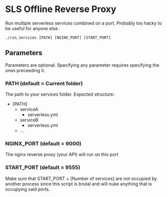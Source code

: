# SLS Offline Reverse Proxy

Run multiple serverless services combined on a port.
Probably too hacky to be useful for anyone else.

```
./run_services [PATH] [NGINX_PORT] [START_PORT]
```

## Parameters
Parameters are optional. Specifying any parameter requires specifying the ones preceeding it.

### PATH (default = Current folder)
The path to your services folder.
Expected structure:
* [PATH]
  * serviceA
    * serverless.yml
  * serviceB
    * serverless.yml
  * ...

### NGINX_PORT (default = 9000)
The nginx reverse proxy (your API) will run on this port

### START_PORT (default = 9555)
Make sure that START_PORT + [Number of services] are not occupied by another process since this script is brutal and will nuke anything that is occupying said ports.
